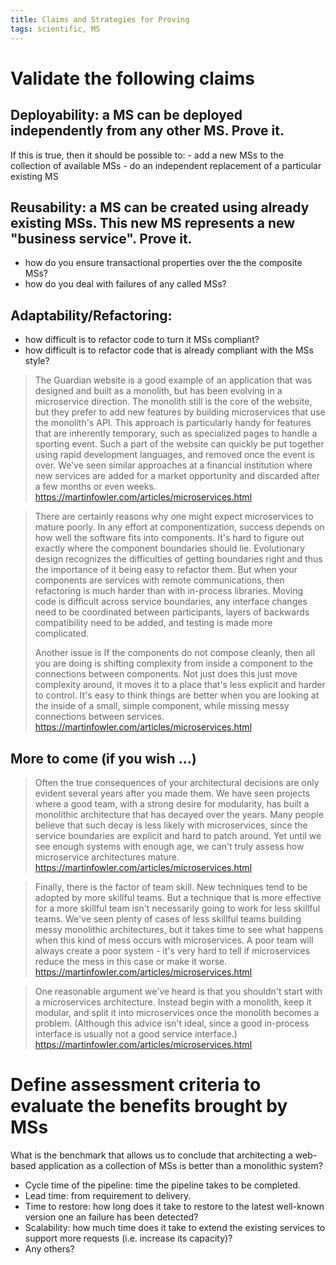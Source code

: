 ```yaml
---
title: Claims and Strategies for Proving
tags: scientific, MS
---
```


# Validate the following claims
## Deployability: a MS can be deployed independently from any other MS. Prove it.
If this is true, then it should be possible to:
    - add a new MSs to the collection of available MSs
    - do an independent replacement of a particular existing MS
## Reusability: a MS can be created using already existing MSs. This new MS represents a new "business service". Prove it.
- how do you ensure transactional properties over the the composite MSs?
- how do you deal with failures of any called MSs?
## Adaptability/Refactoring:
- how difficult is to refactor code to turn it MSs compliant?
- how difficult is to refactor code that is already compliant with the MSs style?

> The Guardian website is a good example of an application that was designed and built as a monolith, but has been evolving in a microservice direction. The monolith still is the core of the website, but they prefer to add new features by building microservices that use the monolith's API. This approach is particularly handy for features that are inherently temporary, such as specialized pages to handle a sporting event. Such a part of the website can quickly be put together using rapid development languages, and removed once the event is over. We've seen similar approaches at a financial institution where new services are added for a market opportunity and discarded after a few months or even weeks.  
<https://martinfowler.com/articles/microservices.html>

> There are certainly reasons why one might expect microservices to mature poorly. In any effort at componentization, success depends on how well the software fits into components. It's hard to figure out exactly where the component boundaries should lie. Evolutionary design recognizes the difficulties of getting boundaries right and thus the importance of it being easy to refactor them. But when your components are services with remote communications, then refactoring is much harder than with in-process libraries. Moving code is difficult across service boundaries, any interface changes need to be coordinated between participants, layers of backwards compatibility need to be added, and testing is made more complicated.
>
> Another issue is If the components do not compose cleanly, then all you are doing is shifting complexity from inside a component to the connections between components. Not just does this just move complexity around, it moves it to a place that's less explicit and harder to control. It's easy to think things are better when you are looking at the inside of a small, simple component, while missing messy connections between services.  
<https://martinfowler.com/articles/microservices.html>

## More to come (if you wish …)

> Often the true consequences of your architectural decisions are only evident several years after you made them. We have seen projects where a good team, with a strong desire for modularity, has built a monolithic architecture that has decayed over the years. Many people believe that such decay is less likely with microservices, since the service boundaries are explicit and hard to patch around. Yet until we see enough systems with enough age, we can't truly assess how microservice architectures mature.  
<https://martinfowler.com/articles/microservices.html>

> Finally, there is the factor of team skill. New techniques tend to be adopted by more skillful teams. But a technique that is more effective for a more skillful team isn't necessarily going to work for less skillful teams. We've seen plenty of cases of less skillful teams building messy monolithic architectures, but it takes time to see what happens when this kind of mess occurs with microservices. A poor team will always create a poor system - it's very hard to tell if microservices reduce the mess in this case or make it worse.  
<https://martinfowler.com/articles/microservices.html>

> One reasonable argument we've heard is that you shouldn't start with a microservices architecture. Instead begin with a monolith, keep it modular, and split it into microservices once the monolith becomes a problem. (Although this advice isn't ideal, since a good in-process interface is usually not a good service interface.)  
<https://martinfowler.com/articles/microservices.html>

# Define assessment criteria to evaluate the benefits brought by MSs
What is the benchmark that allows us to conclude that architecting a web-based application as a collection of MSs is better than a monolithic system?
- Cycle time of the pipeline: time the pipeline takes to be completed.
- Lead time: from requirement to delivery.
- Time to restore:  how long does it take to restore to the latest well-known version one an failure has been detected?
- Scalability: how much time does it take to extend the existing services to support more requests (i.e. increase its capacity)?
- Any others?

